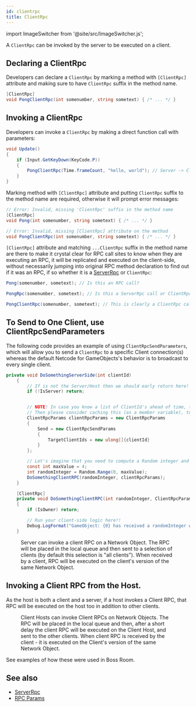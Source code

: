 ```yaml
---
id: clientrpc
title: ClientRpc
---
```

import ImageSwitcher from '@site/src/ImageSwitcher.js';


A `ClientRpc` can be invoked by the server to be executed on a client.

<figure>
<ImageSwitcher 
lightImageSrc="/img/sequence_diagrams/RPCs/ClientRPCs.png?text=LightMode"
darkImageSrc="/img/sequence_diagrams/RPCs/ClientRPCs.png?text=DarkMode"/>
</figure>



## Declaring a ClientRpc
Developers can declare a `ClientRpc` by marking a method with `[ClientRpc]` attribute and making sure to have `ClientRpc` suffix in the method name.

```csharp
[ClientRpc]
void PongClientRpc(int somenumber, string sometext) { /* ... */ }
```

## Invoking a ClientRpc

Developers can invoke a `ClientRpc` by making a direct function call with parameters:

```csharp
void Update()
{
    if (Input.GetKeyDown(KeyCode.P))
    {
        PongClientRpc(Time.frameCount, "hello, world"); // Server -> Client
    }
}
```

Marking method with ``[ClientRpc]`` attribute and putting `ClientRpc` suffix to the method name are required, otherwise it will prompt error messages:

```csharp
// Error: Invalid, missing 'ClientRpc' suffix in the method name
[ClientRpc]
void Pong(int somenumber, string sometext) { /* ... */ }

// Error: Invalid, missing [ClientRpc] attribute on the method
void PongClientRpc(int somenumber, string sometext) { /* ... */ }
```

`[ClientRpc]` attribute and matching `...ClientRpc` suffix in the method name are there to make it crystal clear for RPC call sites to know when they are executing an RPC, it will be replicated and executed on the client-side, without necessarily jumping into original RPC method declaration to find out if it was an RPC, if so whether it is a [ServerRpc](serverrpc.md) or `ClientRpc`:

```csharp
Pong(somenumber, sometext); // Is this an RPC call?

PongRpc(somenumber, sometext); // Is this a ServerRpc call or ClientRpc call?

PongClientRpc(somenumber, sometext); // This is clearly a ClientRpc call
```

## To Send to One Client, use ClientRpcSendParameters

The following code provides an example of using `ClientRpcSendParameters`, which will allow you to send a `ClientRpc` to a specific Client connection(s) whereas the default Netcode for GameObjects's behavior is to broadcast to every single client.

```csharp
private void DoSomethingServerSide(int clientId)
    {
        // If is not the Server/Host then we should early return here!
        if (!IsServer) return;


        // NOTE! In case you know a list of ClientId's ahead of time, that does not need change,
        // Then please consider caching this (as a member variable), to avoid Allocating Memory every time you run this function
        ClientRpcParams clientRpcParams = new ClientRpcParams
        {
            Send = new ClientRpcSendParams
            {
                TargetClientIds = new ulong[]{clientId}
            }
        };

        // Let's imagine that you need to compute a Random integer and want to send that to a client
        const int maxValue = 4;
        int randomInteger = Random.Range(0, maxValue);
        DoSomethingClientRPC(randomInteger, clientRpcParams);
    }

    [ClientRpc]
    private void DoSomethingClientRPC(int randomInteger, ClientRpcParams clientRpcParams = default)
    {
        if (IsOwner) return;

        // Run your client-side logic here!!
        Debug.LogFormat("GameObject: {0} has received a randomInteger with value: {1}", gameObject.name, randomInteger);
    }
```

<figure>
<ImageSwitcher 
lightImageSrc="/img/sequence_diagrams/RPCs/ClientRPCs_CertainClients.png?text=LightMode"
darkImageSrc="/img/sequence_diagrams/RPCs/ClientRPCs_CertainClients.png?text=DarkMode"/>
 <figcaption>Server can invoke a client RPC on a Network Object. The RPC will be placed in the local queue and then sent to a selection of clients (by default this selection is "all clients"). When received by a client, RPC will be executed on the client's version of the same Network Object.</figcaption>
</figure>

## Invoking a Client RPC from the Host.
As the host is both a client and a server, if a host invokes a Client RPC, that RPC will be executed on the host too in addition to other clients.



<figure>
<ImageSwitcher 
lightImageSrc="/img/sequence_diagrams/RPCs/ClientRPCs_ClientHosts_CalledByClientHost.png?text=LightMode"
darkImageSrc="/img/sequence_diagrams/RPCs/ClientRPCs_ClientHosts_CalledByClientHost.png?text=DarkMode"/>
 <figcaption>Client Hosts can invoke Client RPCs on Network Objects. The RPC will be placed in the local queue and then, after a short delay the client RPC will be executed on the Client Host, and sent to the other clients. When client RPC is received by the client - it is executed on the Client's version of the same Network Object.</figcaption>
</figure>

See examples of how these were used in Boss Room.
<!-- TODO insert link to page here, remind me about this in my PR if I forget -->


## See also

* [ServerRpc](serverrpc.md)
* [RPC Params](rpc-params.md)